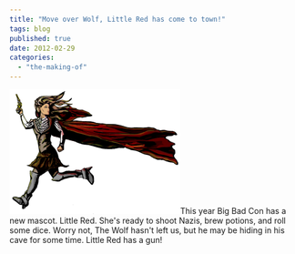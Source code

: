 ```yaml
---
title: "Move over Wolf, Little Red has come to town!"
tags: blog
published: true
date: 2012-02-29
categories: 
  - "the-making-of"
---
```


[![Little Red](/images/little-red-no-background-300x219.png "Little Red")](http://www.bigbadcon.com/wp-content/uploads/2012/02/little-red-no-background.png)This year Big Bad Con has a new mascot. Little Red. She's ready to shoot Nazis, brew potions, and roll some dice. Worry not, The Wolf hasn't left us, but he may be hiding in his cave for some time. Little Red has a gun!
